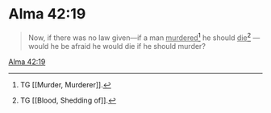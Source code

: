 # Alma 42:19

> Now, if there was no law given—if a man <u>murdered</u>[^a] he should <u>die</u>[^b] —would he be afraid he would die if he should murder?

[Alma 42:19](https://www.churchofjesuschrist.org/study/scriptures/bofm/alma/42?lang=eng&id=p19#p19)


[^a]: TG [[Murder, Murderer]].
[^b]: TG [[Blood, Shedding of]].
